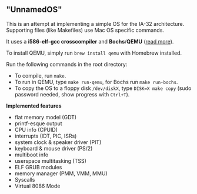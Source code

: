 ## "UnnamedOS"

This is an attempt at implementing a simple OS for the IA-32 architecture. Supporting files (like Makefiles) use Mac OS specific commands.

It uses a **i586-elf-gcc crosscompiler** and **Bochs**/**QEMU** ([read more](https://github.com/ekuiter/homebrew-crosscompiler)).

To install QEMU, simply run `brew install qemu` with Homebrew installed.

Run the following commands in the root directory:
- To compile, run `make`.
- To run in QEMU, type `make run-qemu`, for Bochs run `make run-bochs`.
- To copy the OS to a floppy disk `/dev/diskX`, type `DISK=X make copy` (sudo password needed, show progress with `Ctrl+T`).

**Implemented features**

- flat memory model (GDT)
- printf-esque output
- CPU info (CPUID)
- interrupts (IDT, PIC, ISRs)
- system clock & speaker driver (PIT)
- keyboard & mouse driver (PS/2)
- multiboot info
- userspace multitasking (TSS)
- ELF GRUB modules
- memory manager (PMM, VMM, MMU)
- Syscalls
- Virtual 8086 Mode